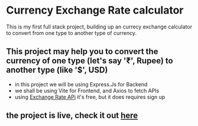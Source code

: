 # Currency Exchange Rate calculator

This is my first full stack project, building up an currecy exchange calculator to convert from one type to another type of currency.

## This project may help you to convert the currency of one type (let's say '₹', Rupee) to another type (like '$', USD)


* in this project we will be using Express.Js for Backend
* we shall be using Vite for Frontend, and Axios to fetch APIs
* using [Exchange Rate APi](https://exchangeratesapi.io/)
it's free, but it does requires sign up

## the project is live, check it out [here](https://cureca.onrender.com/)